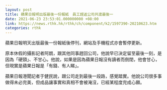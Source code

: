 ```yaml
---
layout: post
title: 蘋果日報明出版最後一份報紙　員工趕返公司共渡最後一
date: 2021-06-23 23:53:01.000000000 +08:00
link: https://news.rthk.hk/rthk/ch/component/k2/1597390-20210623.htm
categories: rthk
---
```


蘋果日報明天出版最後一份報紙後停刊，網站及手機程式亦會暫停更新。

原本休假的攝影記者阿朗，跟其他同事趕回公司，他說早已決定留至最後一刻，是因為「硬頸」、不甘心。他說，如果是因為蘋果日報沒有讀者而倒閉，他會甘心，但現實是蘋果日報是「有錢、有人睇」。

蘋果日報港聞記者于健民說，跟公司走到最後一段路，感覺踏實。他說公司很多事做得未必完美，但成品讓事實和真相不會被淹沒，已經某程度完成心願。
